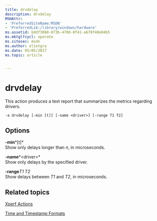 ```yaml
---
title: drvdelay
description: drvdelay
MSHAttr:
- 'PreferredSiteName:MSDN'
- 'PreferredLib:/library/windows/hardware'
ms.assetid: bddf3860-873b-470d-8f41-a678f48e04b5
ms.mktglfcycl: operate
ms.sitesec: msdn
ms.author: eliotgra
ms.date: 05/05/2017
ms.topic: article


---
```


# drvdelay


This action produces a text report that summarizes the metrics regarding drivers.

```
-a drvdelay [-min [t]] [-name <driver>] [-range T1 T2]
```

## Options


<a href="" id="-min-t-"></a>**-min***\[t\]*  
Show only delays longer than *n*, in microseconds.

<a href="" id="-name-driver-"></a>**-name***&lt;driver&gt;*  
Show only delays by the specified driver.

<a href="" id="-ranget1-t2"></a>**-range***T1 T2*  
Show delays between *T1* and *T2*, in microseconds.

## Related topics


[Xperf Actions](xperf-actions.md)

[Time and Timestamp Formats](time-and-timestamp-formats.md)

 

 







